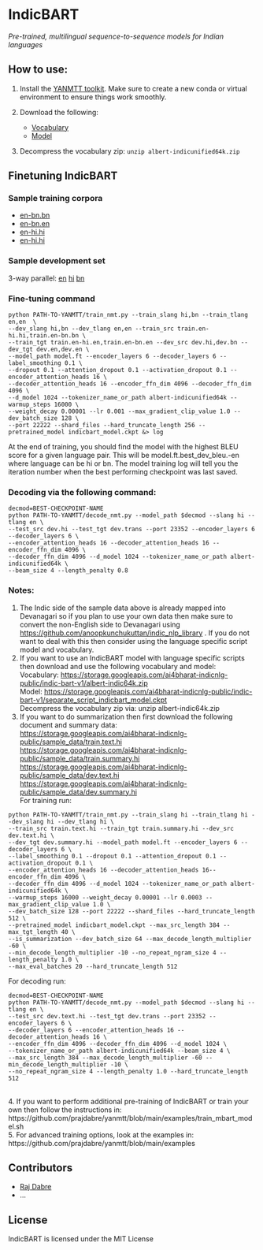 # IndicBART

_Pre-trained, multilingual sequence-to-sequence models for Indian languages_

## How to use:

1. Install the [YANMTT toolkit](https://github.com/prajdabre/yanmtt). Make sure to create a new conda or virtual environment to ensure things work smoothly.

2. Download the following: 

    - [Vocabulary](https://storage.googleapis.com/ai4bharat-indicnlg-public/indic-bart-v1/albert-indicunified64k.zip)
    - [Model](https://storage.googleapis.com/ai4bharat-indicnlg-public/indic-bart-v1/indicbart_model.ckpt) 

3. Decompress the vocabulary zip: `unzip albert-indicunified64k.zip`

## Finetuning IndicBART

### Sample training corpora

- [en-bn.bn](https://storage.googleapis.com/ai4bharat-indicnlg-public/sample_data/train.en-bn.bn)
- [en-bn.en](https://storage.googleapis.com/ai4bharat-indicnlg-public/sample_data/train.en-bn.en)
- [en-hi.hi](https://storage.googleapis.com/ai4bharat-indicnlg-public/sample_data/train.en-hi.hi)
- [en-hi.hi](https://storage.googleapis.com/ai4bharat-indicnlg-public/sample_data/train.en-hi.en) 

### Sample development set

3-way parallel: [en](https://storage.googleapis.com/ai4bharat-indicnlg-public/sample_data/dev.en) [hi](https://storage.googleapis.com/ai4bharat-indicnlg-public/sample_data/dev.hi) [bn](https://storage.googleapis.com/ai4bharat-indicnlg-public/sample_data/dev.bn) 

### Fine-tuning command

```
python PATH-TO-YANMTT/train_nmt.py --train_slang hi,bn --train_tlang en,en  \
--dev_slang hi,bn --dev_tlang en,en --train_src train.en-hi.hi,train.en-bn.bn \
--train_tgt train.en-hi.en,train.en-bn.en --dev_src dev.hi,dev.bn --dev_tgt dev.en,dev.en \
--model_path model.ft --encoder_layers 6 --decoder_layers 6 --label_smoothing 0.1 \
--dropout 0.1 --attention_dropout 0.1 --activation_dropout 0.1 --encoder_attention_heads 16 \
--decoder_attention_heads 16 --encoder_ffn_dim 4096 --decoder_ffn_dim 4096 \
--d_model 1024 --tokenizer_name_or_path albert-indicunified64k --warmup_steps 16000 \
--weight_decay 0.00001 --lr 0.001 --max_gradient_clip_value 1.0 --dev_batch_size 128 \
--port 22222 --shard_files --hard_truncate_length 256 --pretrained_model indicbart_model.ckpt &> log
```

At the end of training, you should find the model with the highest BLEU score for a given language pair. This will be model.ft.best_dev_bleu.<language>-en where language can be  hi or bn. The model training log will tell you the iteration number when the best performing checkpoint was last saved. <br>

### Decoding via the following command:
  
```
decmod=BEST-CHECKPOINT-NAME
python PATH-TO-YANMTT/decode_nmt.py --model_path $decmod --slang hi --tlang en \
--test_src dev.hi --test_tgt dev.trans --port 23352 --encoder_layers 6 --decoder_layers 6 \
--encoder_attention_heads 16 --decoder_attention_heads 16 --encoder_ffn_dim 4096 \
--decoder_ffn_dim 4096 --d_model 1024 --tokenizer_name_or_path albert-indicunified64k \
--beam_size 4 --length_penalty 0.8
```

### Notes:

1. The Indic side of the sample data above is already mapped into Devanagari so if you plan to use your own data then make sure to convert the non-English side to Devanagari using https://github.com/anoopkunchukuttan/indic_nlp_library . If you do not want to deal with this then consider using the language specific script model and vocabulary.
2. If you want to use an IndicBART model with language specific scripts then download and use the following vocabulary and model: <br>
Vocabulary: https://storage.googleapis.com/ai4bharat-indicnlg-public/indic-bart-v1/albert-indic64k.zip <br>
Model: https://storage.googleapis.com/ai4bharat-indicnlg-public/indic-bart-v1/separate_script_indicbart_model.ckpt <br> 
Decompress the vocabulary zip via: unzip albert-indic64k.zip <br>
3. If you want to do summarization then first download the following document and summary data: <br>
https://storage.googleapis.com/ai4bharat-indicnlg-public/sample_data/train.text.hi <br>
https://storage.googleapis.com/ai4bharat-indicnlg-public/sample_data/train.summary.hi <br>
https://storage.googleapis.com/ai4bharat-indicnlg-public/sample_data/dev.text.hi <br>
https://storage.googleapis.com/ai4bharat-indicnlg-public/sample_data/dev.summary.hi <br>
For training run: <br>
```
python PATH-TO-YANMTT/train_nmt.py --train_slang hi --train_tlang hi --dev_slang hi --dev_tlang hi \
--train_src train.text.hi --train_tgt train.summary.hi --dev_src dev.text.hi \
--dev_tgt dev.summary.hi --model_path model.ft --encoder_layers 6 --decoder_layers 6 \
--label_smoothing 0.1 --dropout 0.1 --attention_dropout 0.1 --activation_dropout 0.1 \
--encoder_attention_heads 16 --decoder_attention_heads 16--encoder_ffn_dim 4096 \
--decoder_ffn_dim 4096 --d_model 1024 --tokenizer_name_or_path albert-indicunified64k \
--warmup_steps 16000 --weight_decay 0.00001 --lr 0.0003 --max_gradient_clip_value 1.0 \
--dev_batch_size 128 --port 22222 --shard_files --hard_truncate_length 512 \
--pretrained_model indicbart_model.ckpt --max_src_length 384 --max_tgt_length 40 \
--is_summarization --dev_batch_size 64 --max_decode_length_multiplier -60 \
--min_decode_length_multiplier -10 --no_repeat_ngram_size 4 --length_penalty 1.0 \
--max_eval_batches 20 --hard_truncate_length 512 
```

For decoding run: <br>
```
decmod=BEST-CHECKPOINT-NAME
python PATH-TO-YANMTT/decode_nmt.py --model_path $decmod --slang hi --tlang en \
--test_src dev.text.hi --test_tgt dev.trans --port 23352 --encoder_layers 6 \
--decoder_layers 6 --encoder_attention_heads 16 --decoder_attention_heads 16 \
--encoder_ffn_dim 4096 --decoder_ffn_dim 4096 --d_model 1024 \
--tokenizer_name_or_path albert-indicunified64k --beam_size 4 \
--max_src_length 384 --max_decode_length_multiplier -60 --min_decode_length_multiplier -10 \
--no_repeat_ngram_size 4 --length_penalty 1.0 --hard_truncate_length 512 
```
<br>
4. If you want to perform additional pre-training of IndicBART or train your own then follow the instructions in: https://github.com/prajdabre/yanmtt/blob/main/examples/train_mbart_model.sh <br>
5. For advanced training options, look at the examples in: https://github.com/prajdabre/yanmtt/blob/main/examples 
<br>
    
## Contributors
    
- [Raj Dabre](prajdabre@gmail.com)
- ...
    
## License
    
IndicBART is licensed under the MIT License    
